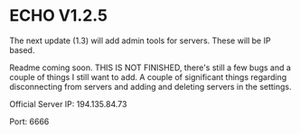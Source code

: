 # ECHO V1.2.5

The next update (1.3) will add admin tools for servers. These will be IP based.

Readme coming soon. THIS IS NOT FINISHED, there's still a few bugs and a couple of things I still want to add. A couple of significant things regarding disconnecting from servers and adding and deleting servers in the settings. 

Official Server IP: 194.135.84.73

Port: 6666
